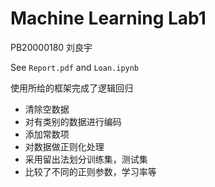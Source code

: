 # Machine Learning Lab1

PB20000180 刘良宇

See `Report.pdf` and `Loan.ipynb`

使用所给的框架完成了逻辑回归

- 清除空数据
- 对有类别的数据进行编码
- 添加常数项
- 对数据做正则化处理
- 采用留出法划分训练集，测试集
- 比较了不同的正则参数，学习率等
